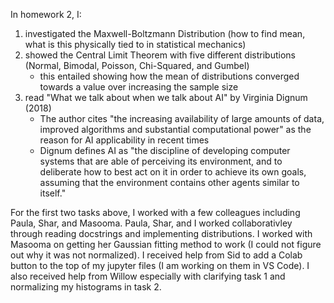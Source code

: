 In homework 2, I:
1. investigated the Maxwell-Boltzmann Distribution (how to find mean, what is this physically tied to in statistical mechanics)
2. showed the Central Limit Theorem with five different distributions (Normal, Bimodal, Poisson, Chi-Squared, and Gumbel)
    - this entailed showing how the mean of distributions converged towards a value over increasing the sample size
3. read "What we talk about when we talk about AI" by Virginia Dignum (2018)
    - The author cites "the increasing availability of large amounts of data, improved algorithms and substantial computational power" as the reason for AI applicability in recent times
    - Dignum defines AI as "the discipline of developing computer systems that are able of perceiving its environment, and to deliberate how to best act on it in order to achieve its own goals, assuming that the environment contains other agents similar to itself."

For the first two tasks above, I worked with a few colleagues including Paula, Shar, and Masooma. Paula, Shar, and I worked collaborativley through reading docstrings and implementing distributions. I worked with Masooma on getting her Gaussian fitting method to work (I could not figure out why it was not normalized). I received help from Sid to add a Colab button to the top of my jupyter files (I am working on them in VS Code). I also received help from Willow especially with clarifying task 1 and normalizing my histograms in task 2.
